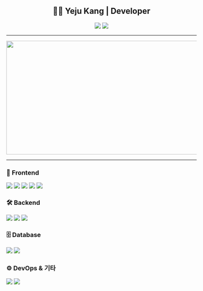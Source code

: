 <!-- Yeju Kang's GitHub README -->

<h2 align="center">👩‍💻 Yeju Kang | Developer</h2>

<p align="center">
  <a href="mailto:bbogaeme@gmail.com"><img src="https://img.shields.io/badge/Email-bbogaeme@gmail.com-blue?style=flat-square&logo=gmail"></a>
  <a href="https://github.com/Yeju-Kang"><img src="https://img.shields.io/badge/GitHub-181717?style=flat-square&logo=GitHub"></a>
</p>

<hr/>

<!-- 🖼️ GitAnimals -->
<p align="center">
  <a href="https://www.gitanimals.org/en_US?utm_medium=image&utm_source=exjuu&utm_content=farm">
    <img src="https://render.gitanimals.org/farms/exjuu" width="600" height="300" />
  </a>
</p>

---

<h3>🌈 Frontend</h3>
<p>
  <img src="https://img.shields.io/badge/React-61DAFB?style=flat&logo=React&logoColor=white"/>
  <img src="https://img.shields.io/badge/Redux-764ABC?style=flat&logo=Redux&logoColor=white"/>
  <img src="https://img.shields.io/badge/JavaScript-F7DF1E?style=flat&logo=JavaScript&logoColor=black"/>
  <img src="https://img.shields.io/badge/SCSS-CC6699?style=flat&logo=Sass&logoColor=white"/>
  <img src="https://img.shields.io/badge/Vite-646CFF?style=flat&logo=Vite&logoColor=white"/>
</p>

<h3>🛠️ Backend</h3>
<p>
  <img src="https://img.shields.io/badge/SpringBoot-6DB33F?style=flat&logo=Spring-Boot&logoColor=white"/>
  <img src="https://img.shields.io/badge/Spring%20Security-6DB33F?style=flat&logo=Spring-Security&logoColor=white"/>
  <img src="https://img.shields.io/badge/MyBatis-000000?style=flat&logo=data:image/svg+xml;base64,PHN2ZyB3aWR0aD0iMTAwIiBoZWlnaHQ9IjEwMCIgdmlld0JveD0iMCAwIDUwIDUwIiBmaWxsPSJub25lIiB4bWxucz0iaHR0cDovL3d3dy53My5vcmcvMjAwMC9zdmciPjwvc3ZnPg==" />
</p>

<h3>🗄️ Database</h3>
<p>
  <img src="https://img.shields.io/badge/MySQL-4479A1?style=flat&logo=MySQL&logoColor=white"/>
  <img src="https://img.shields.io/badge/MariaDB-003545?style=flat&logo=MariaDB&logoColor=white"/>
</p>

<h3>⚙️ DevOps & 기타</h3>
<p>
  <img src="https://img.shields.io/badge/GitHub%20Actions-2088FF?style=flat&logo=GitHub-Actions&logoColor=white"/>
  <img src="https://img.shields.io/badge/AWS-232F3E?style=flat&logo=Amazon-AWS&logoColor=white"/>
</p>
